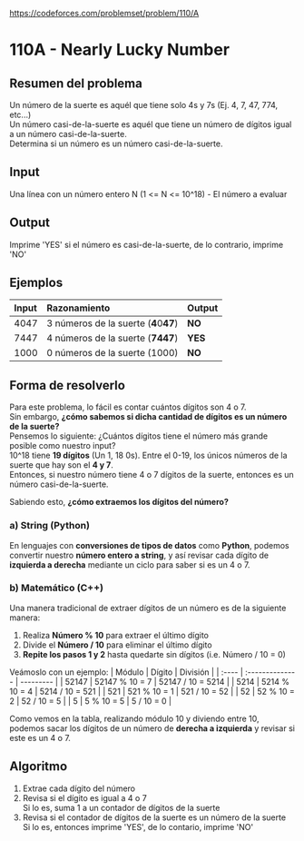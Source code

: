 https://codeforces.com/problemset/problem/110/A

# 110A - Nearly Lucky Number

## Resumen del problema
Un número de la suerte es aquél que tiene solo 4s y 7s (Ej. 4, 7, 47, 774, etc...) \
Un número casi-de-la-suerte es aquél que tiene un número de dígitos igual a un número casi-de-la-suerte. \
Determina si un número es un número casi-de-la-suerte.

## Input
Una línea con un número entero N (1 <= N <= 10^18) - El número a evaluar

## Output
Imprime 'YES' si el número es casi-de-la-suerte, de lo contrario, imprime 'NO'

## Ejemplos
| Input | Razonamiento                          | Output    |
| :---- | :------------------                   | --------- |
| 4047 | 3 números de la suerte (**4**0**47**)  | **NO**    |
| 7447 | 4 números de la suerte (**7447**)      | **YES**   |
| 1000 | 0 números de la suerte (1000)          | **NO**    |

## Forma de resolverlo
Para este problema, lo fácil es contar cuántos dígitos son 4 o 7. \
Sin embargo, **¿cómo sabemos si dicha cantidad de dígitos es un número de la suerte?** \
Pensemos lo siguiente: ¿Cuántos dígitos tiene el número más grande posible como nuestro input? \
10^18 tiene **19 dígitos** (Un 1, 18 0s). Entre el 0-19, los únicos números de la suerte que hay son el **4 y 7**. \
Entonces, si nuestro número tiene 4 o 7 dígitos de la suerte, entonces es un número casi-de-la-suerte.

Sabiendo esto, **¿cómo extraemos los dígitos del número?**
### a) String (Python)
En lenguajes con **conversiones de tipos de datos** como **Python**, podemos convertir nuestro **número entero a string**, y así revisar cada dígito de **izquierda a derecha** mediante un ciclo para saber si es un 4 o 7.

### b) Matemático (C++)
Una manera tradicional de extraer dígitos de un número es de la siguiente manera:
1) Realiza **Número % 10** para extraer el último dígito
2) Divide el **Número / 10** para eliminar el último dígito
3) **Repite los pasos 1 y 2** hasta quedarte sin dígitos (i.e. Número / 10 = 0)

Veámoslo con un ejemplo:
| Módulo | Dígito          | División           |
| :----  | :-------------- | ---------          |
| 52147  | 52147 % 10 = 7  | 52147 / 10 = 5214  |
| 5214   | 5214 % 10 = 4   | 5214 / 10 = 521    |
| 521    | 521 % 10 = 1    | 521 / 10 = 52      |
| 52     | 52 % 10 = 2     | 52 / 10 = 5        |
| 5      | 5 % 10 = 5      | 5 / 10 = 0         |

Como vemos en la tabla, realizando módulo 10 y diviendo entre 10, podemos sacar los dígitos de un número de **derecha a izquierda** y revisar si este es un 4 o 7.

## Algoritmo
1) Extrae cada dígito del número
2) Revisa si el dígito es igual a 4 o 7 \
Si lo es, suma 1 a un contador de dígitos de la suerte
3) Revisa si el contador de dígitos de la suerte es un número de la suerte \
Si lo es, entonces imprime 'YES', de lo contario, imprime 'NO'
